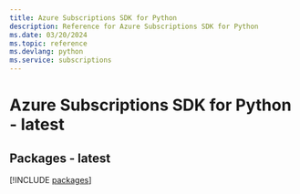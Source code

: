 ```yaml
---
title: Azure Subscriptions SDK for Python
description: Reference for Azure Subscriptions SDK for Python
ms.date: 03/20/2024
ms.topic: reference
ms.devlang: python
ms.service: subscriptions
---
```

# Azure Subscriptions SDK for Python - latest
## Packages - latest
[!INCLUDE [packages](subscriptions-index.md)]
